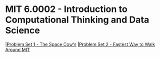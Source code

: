 # MIT 6.0002 - Introduction to Computational Thinking and Data Science 

|[Problem Set 1 - The Space Cow's](https://github.com/TheWoolyMammoth/MIT_6.0002/tree/main/PS1)
|[Problem Set 2 - Fastest Way to Walk Around MIT](https://github.com/TheWoolyMammoth/MIT_6.0002/tree/main/PS2)
